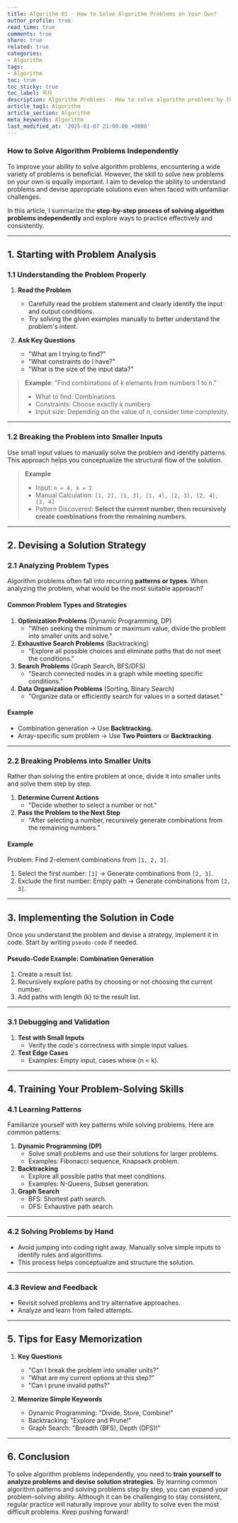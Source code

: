```yaml
---
title: Algorithm 01 - How to Solve Algorithm Problems on Your Own?
author_profile: true
read_time: true
comments: true
share: true
related: true
categories:
- Algorithm
tags:
- Algorithm
toc: true
toc_sticky: true
toc_label: 목차
description: Algorithm Problems - How to solve algorithm problems by thinking independently
article_tag1: Algorithm
article_section: Algorithm
meta_keywords: Algorithm
last_modified_at: '2025-01-07 21:00:00 +0800'
---
```



### **How to Solve Algorithm Problems Independently**

To improve your ability to solve algorithm problems, encountering a wide variety of problems is beneficial. However, the skill to solve new problems on your own is equally important. I aim to develop the ability to understand problems and devise appropriate solutions even when faced with unfamiliar challenges. 

In this article, I summarize the **step-by-step process of solving algorithm problems independently** and explore ways to practice effectively and consistently.

---

## **1. Starting with Problem Analysis**

### **1.1 Understanding the Problem Properly**

1. **Read the Problem**
   - Carefully read the problem statement and clearly identify the input and output conditions.
   - Try solving the given examples manually to better understand the problem's intent.

2. **Ask Key Questions**
   - "What am I trying to find?"
   - "What constraints do I have?"
   - "What is the size of the input data?"

> **Example**: "Find combinations of k elements from numbers 1 to n."  
> - What to find: Combinations  
> - Constraints: Choose exactly k numbers  
> - Input size: Depending on the value of n, consider time complexity.

---

### **1.2 Breaking the Problem into Smaller Inputs**

Use small input values to manually solve the problem and identify patterns. This approach helps you conceptualize the structural flow of the solution.

> **Example**  
> - Input: `n = 4, k = 2`  
> - Manual Calculation: `[1, 2], [1, 3], [1, 4], [2, 3], [2, 4], [3, 4]`  
> - Pattern Discovered: **Select the current number, then recursively create combinations from the remaining numbers.**

---

## **2. Devising a Solution Strategy**

### **2.1 Analyzing Problem Types**

Algorithm problems often fall into recurring **patterns or types**. When analyzing the problem, what would be the most suitable approach?

#### **Common Problem Types and Strategies**
1. **Optimization Problems** (Dynamic Programming, DP)
   - "When seeking the minimum or maximum value, divide the problem into smaller units and solve."
2. **Exhaustive Search Problems** (Backtracking)
   - "Explore all possible choices and eliminate paths that do not meet the conditions."
3. **Search Problems** (Graph Search, BFS/DFS)
   - "Search connected nodes in a graph while meeting specific conditions."
4. **Data Organization Problems** (Sorting, Binary Search)
   - "Organize data or efficiently search for values in a sorted dataset."

#### **Example**
- Combination generation → Use **Backtracking**.
- Array-specific sum problem → Use **Two Pointers** or **Backtracking**.

---

### **2.2 Breaking Problems into Smaller Units**

Rather than solving the entire problem at once, divide it into smaller units and solve them step by step.

1. **Determine Current Actions**
   - "Decide whether to select a number or not."
2. **Pass the Problem to the Next Step**
   - "After selecting a number, recursively generate combinations from the remaining numbers."

#### **Example**
Problem: Find 2-element combinations from `[1, 2, 3]`.
1. Select the first number: `[1]` → Generate combinations from `[2, 3]`.
2. Exclude the first number: Empty path → Generate combinations from `[2, 3]`.

---

## **3. Implementing the Solution in Code**

Once you understand the problem and devise a strategy, implement it in code. Start by writing `pseudo-code` if needed.

#### **Pseudo-Code Example: Combination Generation**
1. Create a result list.
2. Recursively explore paths by choosing or not choosing the current number.
3. Add paths with length \(k\) to the result list.

---

### **3.1 Debugging and Validation**
1. **Test with Small Inputs**
   - Verify the code's correctness with simple input values.
2. **Test Edge Cases**
   - Examples: Empty input, cases where \(n < k\).

---

## **4. Training Your Problem-Solving Skills**

### **4.1 Learning Patterns**
Familiarize yourself with key patterns while solving problems. Here are common patterns:

1. **Dynamic Programming (DP)**
   - Solve small problems and use their solutions for larger problems.
   - Examples: Fibonacci sequence, Knapsack problem.
2. **Backtracking**
   - Explore all possible paths that meet conditions.
   - Examples: N-Queens, Subset generation.
3. **Graph Search**
   - BFS: Shortest path search.
   - DFS: Exhaustive path search.

---

### **4.2 Solving Problems by Hand**
- Avoid jumping into coding right away. Manually solve simple inputs to identify rules and algorithms.
- This process helps conceptualize and structure the solution.

---

### **4.3 Review and Feedback**
- Revisit solved problems and try alternative approaches.
- Analyze and learn from failed attempts.

---

## **5. Tips for Easy Memorization**

1. **Key Questions**
   - "Can I break the problem into smaller units?"
   - "What are my current options at this step?"
   - "Can I prune invalid paths?"

2. **Memorize Simple Keywords**
   - Dynamic Programming: "Divide, Store, Combine!"
   - Backtracking: "Explore and Prune!"
   - Graph Search: "Breadth (BFS), Depth (DFS)!"

---

## **6. Conclusion**

To solve algorithm problems independently, you need to **train yourself to analyze problems and devise solution strategies**. By learning common algorithm patterns and solving problems step by step, you can expand your problem-solving ability. Although it can be challenging to stay consistent, regular practice will naturally improve your ability to solve even the most difficult problems. Keep pushing forward!
